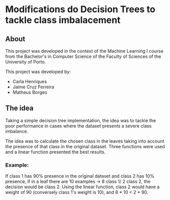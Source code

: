 # Modifications do Decision Trees to tackle class imbalacement #

## About ##

This project was developed in the context of the Machine Learning I course from the Bachelor's in Computer Science of the Faculty of Sciences of the University of Porto.

This project was developed by:

* Carla Henriques
* Jaime Cruz Ferreira
* Matheus Borges

## The idea ##

Taking a simple decision tree implementation, the idea was to tackle the poor performance in cases where the dataset presents a severe class imbalance.

The idea was to calculate the chosen class in the leaves taking into account the presence of that class in the original dataset. Three functions were used and a linear function presented the best results.

### Example: ###

If class 1 has 90% presence in the original dataset and class 2 has 10% presence, if in a leaf there are 10 examples -> 8 class 1/ 2 class 2, the decision would be class 2.
Using the linear function, class 2 would have a weight of 90 (conversely class 1's weight is 10), and 8 * 10 < 2 * 90.

